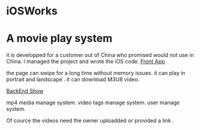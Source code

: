 # iOSWorks

# A movie play system 
it is developped for a customer out of China who  promised would not use in China.
I managed the project and wrote the iOS code.
[Front App](https://github.com/ChenZhike/iOSWorks/blob/main/QQ20190629-171903-HD.mp4)

the page can swipe for a long time without memory issues.
it can play in portrait and landscape .
it can download M3U8 video.


[BackEnd Show](https://github.com/ChenZhike/iOSWorks/blob/main/使用1.mp4)

mp4 media manage system.
video tags manage system.
user manage system.

Of cource the videos need the owner uploadded or provided a link .
